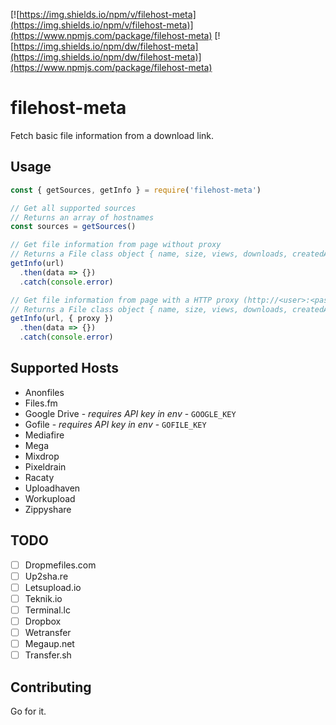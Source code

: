 [![https://img.shields.io/npm/v/filehost-meta](https://img.shields.io/npm/v/filehost-meta)](https://www.npmjs.com/package/filehost-meta) [![https://img.shields.io/npm/dw/filehost-meta](https://img.shields.io/npm/dw/filehost-meta)](https://www.npmjs.com/package/filehost-meta)

# filehost-meta

Fetch basic file information from a download link.

## Usage

```js
const { getSources, getInfo } = require('filehost-meta')

// Get all supported sources
// Returns an array of hostnames
const sources = getSources()

// Get file information from page without proxy
// Returns a File class object { name, size, views, downloads, createdAt, updatedAt }
getInfo(url)
  .then(data => {})
  .catch(console.error)

// Get file information from page with a HTTP proxy (http://<user>:<pass>@<ip>:<port>)
// Returns a File class object { name, size, views, downloads, createdAt, updatedAt }
getInfo(url, { proxy })
  .then(data => {})
  .catch(console.error)
```

## Supported Hosts

- Anonfiles
- Files.fm
- Google Drive - *requires API key in env* - `GOOGLE_KEY`
- Gofile - *requires API key in env* - `GOFILE_KEY`
- Mediafire
- Mega
- Mixdrop
- Pixeldrain
- Racaty
- Uploadhaven
- Workupload
- Zippyshare

## TODO

- [ ] Dropmefiles.com
- [ ] Up2sha.re
- [ ] Letsupload.io
- [ ] Teknik.io
- [ ] Terminal.lc
- [ ] Dropbox
- [ ] Wetransfer
- [ ] Megaup.net
- [ ] Transfer.sh

## Contributing

Go for it.
